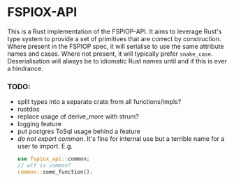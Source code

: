 # FSPIOX-API

This is a Rust implementation of the FSPIOP-API. It aims to leverage Rust's type system to provide
a set of primitives that are correct by construction. Where present in the FSPIOP spec, it will
serialise to use the same attribute names and cases. Where not present, it will typically prefer
`snake_case`. Deserialisation will always be to idiomatic Rust names until and if this is ever a
hindrance.

### TODO:
- split types into a separate crate from all functions/impls?
- rustdoc
- replace usage of derive_more with strum?
- logging feature
- put postgres ToSql usage behind a feature
- _do not export common_. It's fine for internal use but a terrible name for a user to import. E.g.
    ```rust
    use fspiox_api::common;
    // wtf is common?
    common::some_function();
    ```
